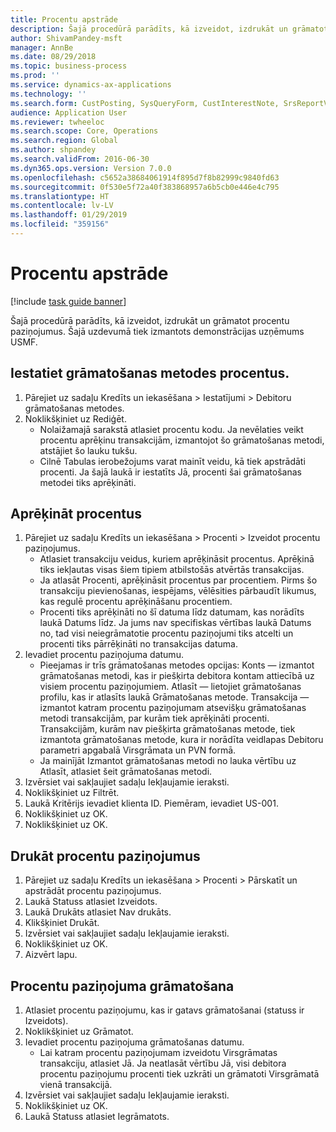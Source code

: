 ```yaml
---
title: Procentu apstrāde
description: Šajā procedūrā parādīts, kā izveidot, izdrukāt un grāmatot procentu paziņojumus.
author: ShivamPandey-msft
manager: AnnBe
ms.date: 08/29/2018
ms.topic: business-process
ms.prod: ''
ms.service: dynamics-ax-applications
ms.technology: ''
ms.search.form: CustPosting, SysQueryForm, CustInterestNote, SrsReportViewerForm
audience: Application User
ms.reviewer: twheeloc
ms.search.scope: Core, Operations
ms.search.region: Global
ms.author: shpandey
ms.search.validFrom: 2016-06-30
ms.dyn365.ops.version: Version 7.0.0
ms.openlocfilehash: c5652a38684061914f895d7f8b82999c9840fd63
ms.sourcegitcommit: 0f530e5f72a40f383868957a6b5cb0e446e4c795
ms.translationtype: HT
ms.contentlocale: lv-LV
ms.lasthandoff: 01/29/2019
ms.locfileid: "359156"
---
```

# <a name="process-interest"></a>Procentu apstrāde

[!include [task guide banner](../../includes/task-guide-banner.md)]

Šajā procedūrā parādīts, kā izveidot, izdrukāt un grāmatot procentu paziņojumus. Šajā uzdevumā tiek izmantots demonstrācijas uzņēmums USMF.


## <a name="set-up-interest-on-the-posting-profile"></a>Iestatiet grāmatošanas metodes procentus.
1. Pārejiet uz sadaļu Kredīts un iekasēšana > Iestatījumi > Debitoru grāmatošanas metodes.
2. Noklikšķiniet uz Rediģēt.
    * Nolaižamajā sarakstā atlasiet procentu kodu. Ja nevēlaties veikt procentu aprēķinu transakcijām, izmantojot šo grāmatošanas metodi, atstājiet šo lauku tukšu.  
    * Cilnē Tabulas ierobežojums varat mainīt veidu, kā tiek apstrādāti procenti. Ja šajā laukā ir iestatīts Jā, procenti šai grāmatošanas metodei tiks aprēķināti.  

## <a name="calculate-interest"></a>Aprēķināt procentus
1. Pārejiet uz sadaļu Kredīts un iekasēšana > Procenti > Izveidot procentu paziņojumus.
    * Atlasiet transakciju veidus, kuriem aprēķināsit procentus. Aprēķinā tiks iekļautas visas šiem tipiem atbilstošās atvērtās transakcijas.  
    * Ja atlasāt Procenti, aprēķināsit procentus par procentiem. Pirms šo transakciju pievienošanas, iespējams, vēlēsities pārbaudīt likumus, kas regulē procentu aprēķināšanu procentiem.  
    * Procenti tiks aprēķināti no šī datuma līdz datumam, kas norādīts laukā Datums līdz. Ja jums nav specifiskas vērtības laukā Datums no, tad visi neiegrāmatotie procentu paziņojumi tiks atcelti un procenti tiks pārrēķināti no transakcijas datuma.  
2. Ievadiet procentu paziņojuma datumu.
    * Pieejamas ir trīs grāmatošanas metodes opcijas: Konts — izmantot grāmatošanas metodi, kas ir piešķirta debitora kontam attiecībā uz visiem procentu paziņojumiem.   Atlasīt — lietojiet grāmatošanas profilu, kas ir atlasīts laukā Grāmatošanas metode.   Transakcija — izmantot katram procentu paziņojumam atsevišķu grāmatošanas metodi transakcijām, par kurām tiek aprēķināti procenti. Transakcijām, kurām nav piešķirta grāmatošanas metode, tiek izmantota grāmatošanas metode, kura ir norādīta veidlapas Debitoru parametri apgabalā Virsgrāmata un PVN formā.  
    * Ja mainījāt Izmantot grāmatošanas metodi no lauka vērtību uz Atlasīt, atlasiet šeit grāmatošanas metodi.  
3. Izvērsiet vai sakļaujiet sadaļu Iekļaujamie ieraksti.
4. Noklikšķiniet uz Filtrēt.
5. Laukā Kritērijs ievadiet klienta ID. Piemēram, ievadiet US-001.
6. Noklikšķiniet uz OK.
7. Noklikšķiniet uz OK.

## <a name="print-interest-notes"></a>Drukāt procentu paziņojumus
1. Pārejiet uz sadaļu Kredīts un iekasēšana > Procenti > Pārskatīt un apstrādāt procentu paziņojumus.
2. Laukā Statuss atlasiet Izveidots.
3. Laukā Drukāts atlasiet Nav drukāts.
4. Klikšķiniet Drukāt.
5. Izvērsiet vai sakļaujiet sadaļu Iekļaujamie ieraksti.
6. Noklikšķiniet uz OK.
7. Aizvērt lapu.

## <a name="post-the-interest-note"></a>Procentu paziņojuma grāmatošana
1. Atlasiet procentu paziņojumu, kas ir gatavs grāmatošanai (statuss ir Izveidots).
2. Noklikšķiniet uz Grāmatot.
3. Ievadiet procentu paziņojuma grāmatošanas datumu.
    * Lai katram procentu paziņojumam izveidotu Virsgrāmatas transakciju, atlasiet Jā.     Ja neatlasāt vērtību Jā, visi debitora procentu paziņojumu procenti tiek uzkrāti un grāmatoti Virsgrāmatā vienā transakcijā.  
4. Izvērsiet vai sakļaujiet sadaļu Iekļaujamie ieraksti.
5. Noklikšķiniet uz OK.
6. Laukā Statuss atlasiet Iegrāmatots.

